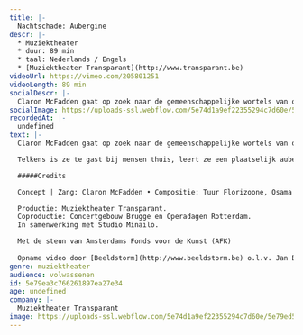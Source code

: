 ```yaml
---
title: |-
  Nachtschade: Aubergine
descr: |-
  * Muziektheater
  * duur: 89 min
  * taal: Nederlands / Engels
  * [Muziektheater Transparant](http://www.transparant.be)‍
videoUrl: https://vimeo.com/205801251
videoLength: 89 min
socialDescr: |-
  Claron McFadden gaat op zoek naar de gemeenschappelijke wortels van onze diverse culturen aan de hand van de aubergine. Ondanks de enorme migratie die deze oeroude nachtschade-achtige doormaakte, wist de aubergine zich telkens aan te passen zonder haar eigenzinnige karakter te verliezen. McFadden legt deze route in omgekeerde richting af, terug naar de roots van de aubergine langs de Mediterranee.
socialImage: https://uploads-ssl.webflow.com/5e74d1a9ef22355294c7d60e/5e79ed54842d8f76a8529966_Transparant_Nachtschade%20Aubergine%C2%A9%20Erik%20de%20Jong.jpg
recordedAt: |-
  undefined
text: |-
  Claron McFadden gaat op zoek naar de gemeenschappelijke wortels van onze diverse culturen aan de hand van de aubergine. Ondanks de enorme migratie die deze oeroude nachtschade-achtige doormaakte, wist de aubergine zich telkens aan te passen zonder haar eigenzinnige karakter te verliezen. McFadden legt deze route in omgekeerde richting af, terug naar de roots van de aubergine langs de Mediterranee.

  Telkens is ze te gast bij mensen thuis, leert ze een plaatselijk auberginerecept en oefent ze een traditioneel lied. Haar verworvenheden neemt ze mee terug naar huis: ze vormen de basis voor een ontroerend culinair en theatraal concert over ons verlangen naar identiteit in deze nomadische, steeds veranderende wereld.

  #####Credits

  Concept | Zang: Claron McFadden • Compositie: Tuur Florizoone, Osama Abdulrasol, Yannick Peeters • Regie: Sjaron Minailo • Dramaturgie: Tobias Kokkelmans • Video: Lisa Tahon • Lichtontwerp: Peter Quasters • Accordeon: Tuur Florizoone • Cello: Lode Vercampt • Contrabas: Yannick Peeters • Klarinet I Basklarinet I Tenora: Jean-Philippe Poncin • Percussie: Sjahin During • Qanun I Ud: Osama Abdulrasol

  Productie: Muziektheater Transparant.
  Coproductie: Concertgebouw Brugge en Operadagen Rotterdam.
  In samenwerking met Studio Minailo.

  Met de steun van Amsterdams Fonds voor de Kunst (AFK)
  
  Opname video door [Beeldstorm](http://www.beeldstorm.be) o.l.v. Jan Bosteels
genre: muziektheater
audience: volwassenen
id: 5e79ea3c766261897ea27e34
age: undefined
company: |-
  Muziektheater Transparant
image: https://uploads-ssl.webflow.com/5e74d1a9ef22355294c7d60e/5e79ed54842d8f76a8529966_Transparant_Nachtschade%20Aubergine%C2%A9%20Erik%20de%20Jong.jpg
---
```

